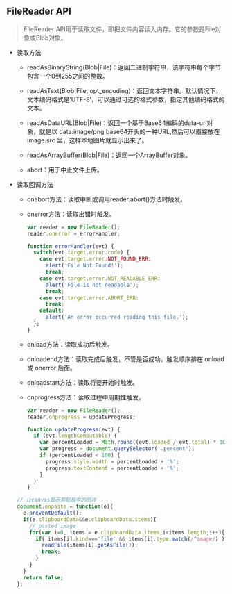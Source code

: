 ## FileReader API

  > FileReader API用于读取文件，即把文件内容读入内存。它的参数是File对象或Blob对象。

* 读取方法

  - readAsBinaryString(Blob|File)：返回二进制字符串，该字符串每个字节包含一个0到255之间的整数。

  - readAsText(Blob|File, opt_encoding)：返回文本字符串。默认情况下，文本编码格式是’UTF-8’，可以通过可选的格式参数，指定其他编码格式的文本。

  - readAsDataURL(Blob|File)：返回一个基于Base64编码的data-uri对象，就是以 data:image/png;base64开头的一种URL,然后可以直接放在 image.src 里，这样本地图片就显示出来了。

  - readAsArrayBuffer(Blob|File)：返回一个ArrayBuffer对象。

  - abort：用于中止文件上传。


* 读取回调方法

  - onabort方法：读取中断或调用reader.abort()方法时触发。

  - onerror方法：读取出错时触发。

    ```js
    var reader = new FileReader();
    reader.onerror = errorHandler;

    function errorHandler(evt) {
      switch(evt.target.error.code) {
        case evt.target.error.NOT_FOUND_ERR:
          alert('File Not Found!');
          break;
        case evt.target.error.NOT_READABLE_ERR:
          alert('File is not readable');
          break;
        case evt.target.error.ABORT_ERR:
          break;
        default:
          alert('An error occurred reading this file.');
      };
    }
    ```

  - onload方法：读取成功后触发。

  - onloadend方法：读取完成后触发，不管是否成功。触发顺序排在 onload 或 onerror 后面。

  - onloadstart方法：读取将要开始时触发。

  - onprogress方法：读取过程中周期性触发。

    ```js
    var reader = new FileReader();
    reader.onprogress = updateProgress;

    function updateProgress(evt) {
      if (evt.lengthComputable) {
        var percentLoaded = Math.round((evt.loaded / evt.total) * 100);
        var progress = document.querySelector('.percent');
        if (percentLoaded < 100) {
          progress.style.width = percentLoaded + '%';
          progress.textContent = percentLoaded + '%';
        }
      }
    }
    ```


  ```js
  // 让canvas显示剪贴板中的图片
  document.onpaste = function(e){
    e.preventDefault();
    if(e.clipboardData&&e.clipboardData.items){
      // pasted image
      for(var i=0, items = e.clipboardData.items;i<items.length;i++){
        if( items[i].kind==='file' && items[i].type.match(/^image/) ){
          readFile(items[i].getAsFile());
          break;
        }
      }
    }
    return false;
  };
  ```
